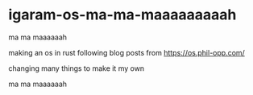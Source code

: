 # igaram-os-ma-ma-maaaaaaaaah
ma ma maaaaaah

making an os in rust following blog posts from https://os.phil-opp.com/

changing many things to make it my own

ma ma maaaaaah
